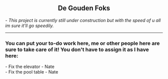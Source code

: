 <center><h2> De Gouden Foks </h2></center>

*- This project is currently still under construction but with the speed of u all im sure it'll go speedily.*

<hr />
<h3>You can put your to-do work here, me or other people here are sure to take care of it! You don't have to assign it as I have here:</h3>
<!-- To add something to the todo list just use a "-" at the beginning and add a <br at the end to make a newline. It's simple!-->
- Fix the elevator - Nate<br>
- Fix the pool table - Nate